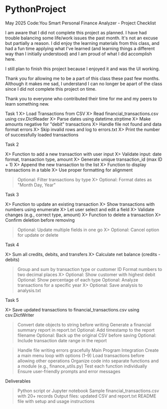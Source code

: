 # PythonProject
May 2025 Code:You
Smart Personal Finance Analyzer - Project Checklist


I am aware that I did not complete this project as planned. I have had trouble balancing some life/work issues the past month. 
It's not an excuse but partially a reason. 
I did enjoy the learning materials from this class, and had a fun time applying what I've learned (and learning things a different way than I initially understood) and I am proud of what I did accomplish here.

I still plan to finish this project because I enjoyed it and was the UI working.

Thank you for allowing me to be a part of this class these past few months. Although it makes me sad, I understand I can no longer be apart of the class since I did not complete this project on time. 

Thank you to everyone who contributed their time for me and my peers to learn something new.



Task 1
X> Load Transactions from CSV 
X> Read financial_transactions.csv using csv.DictReader
X> Parse dates using datetime.strptime
X> Make amounts negative for "debit" transactions
X> Handle file not found and data format errors
X> Skip invalid rows and log to errors.txt
X> Print the number of successfully loaded transactions



Task 2

X> Function to add a new transaction with user input
X> Validate input: date format, transaction type, amount
X> Generate unique transaction_id (max ID + 1)
X> Append the new transaction to the list
X> Function to display transactions in a table
X> Use proper formatting for alignment
> Optional: Filter transactions by type
X> Optional: Format dates as "Month Day, Year"



Task 3

X> Function to update an existing transaction
X> Show transactions with numbers using enumerate
X> Let user select and edit a field
X> Validate changes (e.g., correct type, amount)
X> Function to delete a transaction
X> Confirm deletion before removing
> Optional: Update multiple fields in one go
X> Optional: Cancel option for update or delete



Task 4

X> Sum all credits, debits, and transfers
X> Calculate net balance (credits - debits)
> Group and sum by transaction type or customer ID
> Format numbers to two decimal places
X> Optional: Show customer with highest debit
> Optional: Show percentage of each type
> Optional: Analyze transactions for a specific year
X> Optional: Save analysis to analysis.txt



Task 5

X> Save updated transactions to financial_transactions.csv using csv.DictWriter
> Convert date objects to string before writing
> Generate a financial summary report in report.txt
> Optional: Add timestamp to the report filename
> Optional: Back up the original CSV before saving
> Optional: Include transaction date range in the report


> Handle file writing errors gracefully
> Main Program Integration
> Create a main menu loop with options (1–9)
> Load transactions before allowing other operations
> Organize code into separate functions and a module (e.g., finance_utils.py)
> Test each function individually
> Ensure user-friendly prompts and error messages



Deliverables

> Python script or Jupyter notebook
> Sample financial_transactions.csv with 20+ records
> Output files: updated CSV and report.txt
> README file with setup and usage instructions

